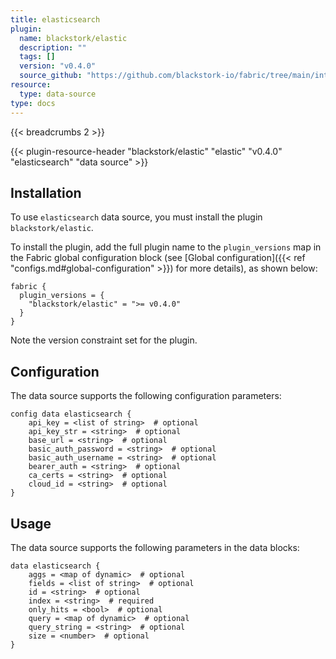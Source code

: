 ```yaml
---
title: elasticsearch
plugin:
  name: blackstork/elastic
  description: ""
  tags: []
  version: "v0.4.0"
  source_github: "https://github.com/blackstork-io/fabric/tree/main/internal/elastic/"
resource:
  type: data-source
type: docs
---
```


{{< breadcrumbs 2 >}}

{{< plugin-resource-header "blackstork/elastic" "elastic" "v0.4.0" "elasticsearch" "data source" >}}

## Installation

To use `elasticsearch` data source, you must install the plugin `blackstork/elastic`.

To install the plugin, add the full plugin name to the `plugin_versions` map in the Fabric global configuration block (see [Global configuration]({{< ref "configs.md#global-configuration" >}}) for more details), as shown below:

```hcl
fabric {
  plugin_versions = {
    "blackstork/elastic" = ">= v0.4.0"
  }
}
```

Note the version constraint set for the plugin.

## Configuration

The data source supports the following configuration parameters:

```hcl
config data elasticsearch {
    api_key = <list of string>  # optional
    api_key_str = <string>  # optional
    base_url = <string>  # optional
    basic_auth_password = <string>  # optional
    basic_auth_username = <string>  # optional
    bearer_auth = <string>  # optional
    ca_certs = <string>  # optional
    cloud_id = <string>  # optional
}
```

## Usage

The data source supports the following parameters in the data blocks:

```hcl
data elasticsearch {
    aggs = <map of dynamic>  # optional
    fields = <list of string>  # optional
    id = <string>  # optional
    index = <string>  # required
    only_hits = <bool>  # optional
    query = <map of dynamic>  # optional
    query_string = <string>  # optional
    size = <number>  # optional
}
```